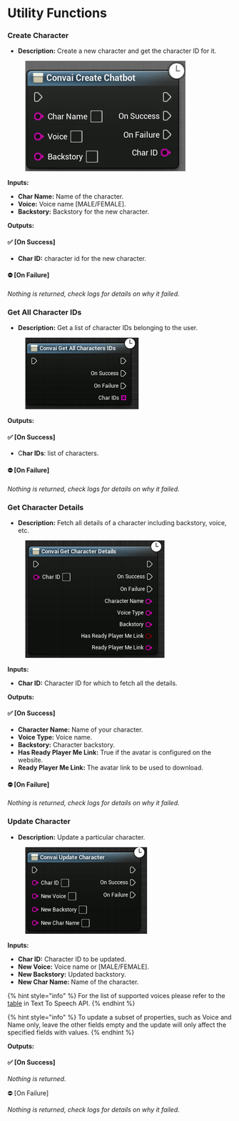# Utility Functions

### Create Character

* **Description:** Create a new character and get the character ID for it.

<figure><img src="../../../.gitbook/assets/image (145).png" alt=""><figcaption></figcaption></figure>

**Inputs:**

* **Char Name:** Name of the character.
* **Voice:** Voice name \[MALE/FEMALE].
* **Backstory:** Backstory for the new character.

**Outputs:**

#### ✅ \[On Success]

* **Char ID:** character id for the new character.

#### ⛔ \[On Failure]&#x20;

_Nothing is returned, check logs for details on why it failed._



### Get All Character IDs

* **Description:** Get a list of character IDs belonging to the user.

<figure><img src="../../../.gitbook/assets/image (138).png" alt=""><figcaption></figcaption></figure>

**Outputs:**

#### ✅ \[On Success]

* C**har IDs**: list of characters.

#### ⛔ \[On Failure]&#x20;

_Nothing is returned, check logs for details on why it failed._

### Get Character Details

* **Description:** Fetch all details of a character including backstory, voice, etc.

<figure><img src="../../../.gitbook/assets/image (124).png" alt=""><figcaption></figcaption></figure>

**Inputs:**

* **Char ID:** Character ID for which to fetch all the details.

**Outputs:**

#### ✅ \[On Success]

* **Character Name:** Name of your character.&#x20;
* **Voice Type:** Voice name.&#x20;
* **Backstory:** Character backstory.
* **Has Ready Player Me Link:** True if the avatar is configured on the website.
* **Ready Player Me Link:** The avatar link to be used to download.

#### ⛔ \[On Failure]&#x20;

_Nothing is returned, check logs for details on why it failed._

### Update Character&#x20;

* **Description:** Update a particular character.

<figure><img src="../../../.gitbook/assets/image (116).png" alt=""><figcaption></figcaption></figure>

**Inputs:**

* **Char ID:** Character ID to be updated.
* **New Voice:** Voice name or \[MALE/FEMALE].
* **New Backstory:** Updated backstory.
* **New Char Name:** Name of the character.

{% hint style="info" %}
For the list of supported voices please refer to the [table](../../../reference/core-api-reference/standalone-voice-api/text-to-speech-api.md#list-of-available-voices-and-their-supported-audio-file-encodings) in Text To Speech API.
{% endhint %}

{% hint style="info" %}
To update a subset of properties, such as Voice and Name only, leave the other fields empty and the update will only affect the specified fields with values.
{% endhint %}

**Outputs:**

#### ✅ \[On Success]

_Nothing is returned._

⛔ \[On Failure]&#x20;

_Nothing is returned, check logs for details on why it failed._
